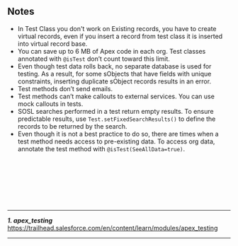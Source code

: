 ## Notes
- In Test Class you don't work on Existing records, you have to create virtual records, even if you insert a record from test class it is inserted into virtual record base.
- You can save up to 6 MB of Apex code in each org. Test classes annotated with ``@isTest`` don’t count toward this limit.
- Even though test data rolls back, no separate database is used for testing. As a result, for some sObjects that have fields with unique constraints, inserting duplicate sObject records results in an error.
- Test methods don’t send emails.
- Test methods can’t make callouts to external services. You can use mock callouts in tests.
- SOSL searches performed in a test return empty results. To ensure predictable results, use ``Test.setFixedSearchResults()`` to define the records to be returned by the search.
- Even though it is not a best practice to do so, there are times when a test method needs access to pre-existing data. To access org data, annotate the test method with ``@isTest(SeeAllData=true)``. 









<br/>

<br/>

<br/>

<br/>

<br/>

<br/>

---

***1. apex_testing***  https://trailhead.salesforce.com/en/content/learn/modules/apex_testing




---
